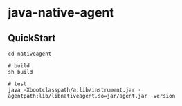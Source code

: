 # java-native-agent

## QuickStart

```shell
cd nativeagent

# build
sh build

# test
java -Xbootclasspath/a:lib/instrument.jar -agentpath:lib/libnativeagent.so=jar/agent.jar -version
```


